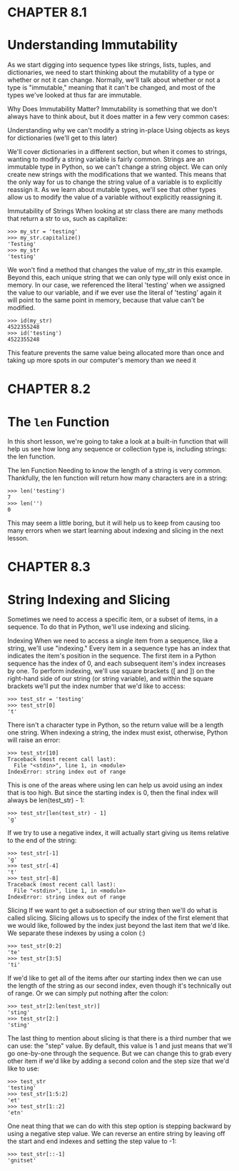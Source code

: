 # CHAPTER 8.1
# Understanding Immutability

  As we start digging into sequence types like strings, lists, tuples, and dictionaries, we need to start thinking about the mutability of a type or whether or not it can change. Normally, we'll talk about whether or not a type is "immutable," meaning that it can't be changed, and most of the types we've looked at thus far are immutable.

  Why Does Immutability Matter?
  Immutability is something that we don't always have to think about, but it does matter in a few very common cases:

  Understanding why we can't modify a string in-place
  Using objects as keys for dictionaries (we'll get to this later)

  We'll cover dictionaries in a different section, but when it comes to strings, wanting to modify a string variable is fairly common. Strings are an immutable type in Python, so we can't change a string object. We can only create new strings with the modifications that we wanted. This means that the only way for us to change the string value of a variable is to explicitly reassign it. As we learn about mutable types, we'll see that other types allow us to modify the value of a variable without explicitly reassigning it.

  Immutability of Strings
  When looking at str class there are many methods that return a str to us, such as capitalize:
  ```
  >>> my_str = 'testing'
  >>> my_str.capitalize()
  'Testing'
  >>> my_str
  'testing'
  ```
  We won't find a method that changes the value of my_str in this example. Beyond this, each unique string that we can only type will only exist once in memory. In our case, we referenced the literal 'testing' when we assigned the value to our variable, and if we ever use the literal of 'testing' again it will point to the same point in memory, because that value can't be modified.

  ```
  >>> id(my_str)
  4522355248
  >>> id('testing')
  4522355248
  ```
  This feature prevents the same value being allocated more than once and taking up more spots in our computer's memory than we need it


# CHAPTER 8.2
# The `len` Function

  In this short lesson, we're going to take a look at a built-in function that will help us see how long any sequence or collection type is, including strings: the len function.

  The len Function
  Needing to know the length of a string is very common. Thankfully, the len function will return how many characters are in a string:
  ```
  >>> len('testing')
  7
  >>> len('')
  0
  ```
  This may seem a little boring, but it will help us to keep from causing too many errors when we start learning about indexing and slicing in the next lesson.

# CHAPTER 8.3
# String Indexing and Slicing

  Sometimes we need to access a specific item, or a subset of items, in a sequence. To do that in Python,
  we'll use indexing and slicing.

  Indexing
  When we need to access a single item from a sequence, like a string, we'll use "indexing." Every item in a sequence type has an index that indicates the item's position in the sequence. The first item in a Python sequence has the index of 0, and each subsequent item's index increases by one. To perform indexing, we'll use square brackets ([ and ]) on the right-hand side of our string (or string variable), and within the square brackets we'll put the index number that we'd like to access:
  ```
  >>> test_str = 'testing'
  >>> test_str[0]
  't'
  ```
  There isn't a character type in Python, so the return value will be a length one string. When indexing a string, the index must exist, otherwise, Python will raise an error:
  ```
  >>> test_str[10]
  Traceback (most recent call last):
    File "<stdin>", line 1, in <module>
  IndexError: string index out of range
  ```
  This is one of the areas where using len can help us avoid using an index that is too high. But since the starting index is 0, then the final index will always be len(test_str) - 1:
  ```
  >>> test_str[len(test_str) - 1]
  'g'
  ```
  If we try to use a negative index, it will actually start giving us items relative to the end of the string:
  ```
  >>> test_str[-1]
  'g'
  >>> test_str[-4]
  't'
  >>> test_str[-8]
  Traceback (most recent call last):
    File "<stdin>", line 1, in <module>
  IndexError: string index out of range
  ```
  Slicing
  If we want to get a subsection of our string then we'll do what is called slicing. Slicing allows us to specify the index of the first element that we would like, followed by the index just beyond the last item that we'd like. We separate these indexes by using a colon (:)

  ```
  >>> test_str[0:2]
  'te'
  >>> test_str[3:5]
  'ti'
  ```

  If we'd like to get all of the items after our starting index then we can use the length of the string as our second index, even though it's technically out of range. Or we can simply put nothing after the colon:

  ```
  >>> test_str[2:len(test_str)]
  'sting'
  >>> test_str[2:]
  'sting'
  ```

  The last thing to mention about slicing is that there is a third number that we can use: the "step" value. By default, this value is 1 and just means that we'll go one-by-one through the sequence. But we can change this to grab every other item if we'd like by adding a second colon and the step size that we'd like to use:
  ```
  >>> test_str
  'testing'
  >>> test_str[1:5:2]
  'et'
  >>> test_str[1::2]
  'etn'
  ```
  One neat thing that we can do with this step option is stepping backward by using a negative step value. We can reverse an entire string by leaving off the start and end indexes and setting the step value to -1:
  ```
  >>> test_str[::-1]
  'gnitset'
  ```
